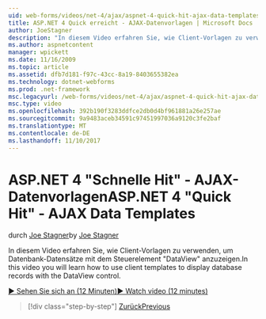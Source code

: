 ```yaml
---
uid: web-forms/videos/net-4/ajax/aspnet-4-quick-hit-ajax-data-templates
title: ASP.NET 4 Quick erreicht - AJAX-Datenvorlagen | Microsoft Docs
author: JoeStagner
description: "In diesem Video erfahren Sie, wie Client-Vorlagen zu verwenden, um Datenbank-Datensätze mit dem Steuerelement \"DataView\" anzuzeigen."
ms.author: aspnetcontent
manager: wpickett
ms.date: 11/16/2009
ms.topic: article
ms.assetid: dfb7d181-f97c-43cc-8a19-8403655382ea
ms.technology: dotnet-webforms
ms.prod: .net-framework
msc.legacyurl: /web-forms/videos/net-4/ajax/aspnet-4-quick-hit-ajax-data-templates
msc.type: video
ms.openlocfilehash: 392b190f3283ddfce2db0d4bf961881a26e257ae
ms.sourcegitcommit: 9a9483aceb34591c97451997036a9120c3fe2baf
ms.translationtype: MT
ms.contentlocale: de-DE
ms.lasthandoff: 11/10/2017
---
```

<a name="aspnet-4-quick-hit---ajax-data-templates"></a><span data-ttu-id="f1256-103">ASP.NET 4 "Schnelle Hit" - AJAX-Datenvorlagen</span><span class="sxs-lookup"><span data-stu-id="f1256-103">ASP.NET 4 "Quick Hit" - AJAX Data Templates</span></span>
====================
<span data-ttu-id="f1256-104">durch [Joe Stagner](https://github.com/JoeStagner)</span><span class="sxs-lookup"><span data-stu-id="f1256-104">by [Joe Stagner](https://github.com/JoeStagner)</span></span>

<span data-ttu-id="f1256-105">In diesem Video erfahren Sie, wie Client-Vorlagen zu verwenden, um Datenbank-Datensätze mit dem Steuerelement "DataView" anzuzeigen.</span><span class="sxs-lookup"><span data-stu-id="f1256-105">In this video you will learn how to use client templates to display database records with the DataView control.</span></span> 

[<span data-ttu-id="f1256-106">&#9654; Sehen Sie sich an (12 Minuten)</span><span class="sxs-lookup"><span data-stu-id="f1256-106">&#9654; Watch video (12 minutes)</span></span>](https://channel9.msdn.com/Blogs/ASP-NET-Site-Videos/aspnet-4-quick-hit-ajax-data-templates)

>[!div class="step-by-step"]
[<span data-ttu-id="f1256-107">Zurück</span><span class="sxs-lookup"><span data-stu-id="f1256-107">Previous</span></span>](aspnet-4-quick-hit-jquery-syntax-for-microsoft-ajax.md)
